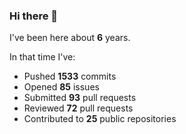 ### Hi there 👋

I've been here about **6** years.

In that time I've:

- Pushed **1533** commits
- Opened **85** issues
- Submitted **93** pull requests
- Reviewed **72** pull requests
- Contributed to **25** public repositories

<!-- ![My scrobbles](https://lastfm-recently-played.vercel.app/api?user=dotdub) -->
